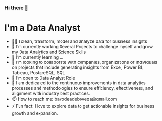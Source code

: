 ### Hi there 👋
# I'm a Data Analyst #
<!--
**Bayode52/Bayode52** is a ✨ _special_ ✨ repository because its `README.md` (this file) appears on your GitHub profile.

Here are some ideas to get you started:
-->

- 👨‍💻 I clean, transform, model and analyze data for business insights
- 🔭 I’m currently working Several Projects to challenge myself and grow my Data Analytics and Science Skills
- 🌱 I’m currently learning ...
- 👯 I’m looking to collaborate with companies, organizations or individuals on projects that include generating insights from Excel, Power BI, Tableau, PostgreSQL, SQL
- 🤔 I’m open to Data Analyst Role
- 💬 I am dedicated to the continuous improvements in data analytics processes and methodologies to ensure efficiency, effectiveness, and alignment with industry best practices.
- 📫 How to reach me: bayodeadeboyega@gmail.com
- ⚡ Fun fact: I love to explore data to get actionable insights for business growth and expansion.

